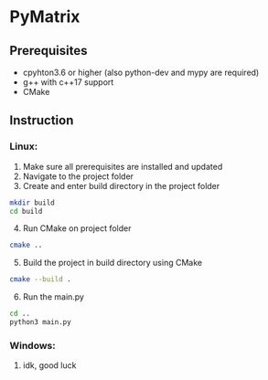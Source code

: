 # PyMatrix
## Prerequisites
- cpyhton3.6 or higher (also python-dev and mypy are required) 
- g++ with c++17 support
- CMake
## Instruction
### Linux:
1. Make sure all prerequisites are installed and updated
2. Navigate to the project folder
3. Create and enter build directory in the project folder
```sh
mkdir build
cd build
```
4. Run CMake on project folder
```sh
cmake ..
```
5. Build the project in build directory using CMake
```sh
cmake --build .
```
6. Run the main.py
```sh
cd ..
python3 main.py
```
### Windows:
1. idk, good luck
